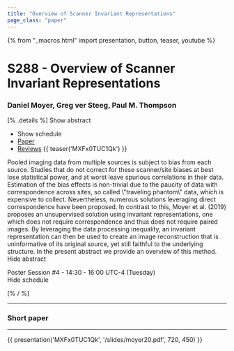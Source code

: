 ```yaml
---
title: "Overview of Scanner Invariant Representations"
page_class: "paper"
---
```


{% from "_macros.html" import presentation, button, teaser, youtube %}

# S288 - Overview of Scanner Invariant Representations

### Daniel Moyer, Greg ver Steeg, Paul M. Thompson

[% .details %]
<a class="toggle_visibility" data-selector=".abstract" data-level="3">Show abstract</a>
- <a class="toggle_visibility" data-selector=".schedule" data-level="3">Show schedule</a>
- <a href="https://openreview.net/pdf?id=yqm9RD_XHT">Paper</a>
- <a href="https://openreview.net/forum?id=yqm9RD_XHT">Reviews</a>
{{ teaser('MXFx0TUC1Qk') }}

<p>
    <span class="abstract">
        Pooled imaging data from multiple sources is subject to bias from each source. Studies that do not correct for these scanner/site biases at best lose statistical power, and at worst leave spurious correlations in their data. Estimation of the bias effects is non-trivial due to the paucity of data with correspondence across sites, so called \"traveling phantom\" data, which is expensive to collect. Nevertheless, numerous solutions leveraging direct correspondence have been proposed. In contrast to this, Moyer et al. (2019) proposes an unsupervised solution using invariant representations, one which does not require correspondence and thus does not require paired images. By leveraging the data processing inequality, an invariant representation can then be used to create an image reconstruction that is uninformative of its original source, yet still faithful to the underlying structure. In the present abstract we provide an overview of this method.
        <br>
        <span class="actions"><a class="toggle_visibility" data-level="2">Hide abstract</a></span>
    </span>
</p>

<p>
    <span class="schedule">
        Poster Session #4  - 14:30 - 16:00 UTC-4 (Tuesday)
        <br>
        <span class="actions"><a class="toggle_visibility" data-level="2">Hide schedule</a></span>
    </span>
</p>

<!-- {{ button("Access paper channel", "https://chat.midl.io/channel/s288") }} -->
[% / %]

---

### Short paper

---

{{ presentation('MXFx0TUC1Qk', '/slides/moyer20.pdf', 720, 450) }}
